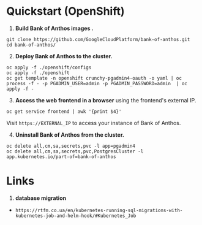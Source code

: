 # Quickstart (OpenShift)

1. **Build Bank of Anthos images .**

```
git clone https://github.com/GoogleCloudPlatform/bank-of-anthos.git
cd bank-of-anthos/
```

2. **Deploy Bank of Anthos to the cluster.**

```
oc apply -f ./openshift/configs
oc apply -f ./openshift
oc get template -n openshift crunchy-pgadmin4-oauth -o yaml | oc process -f - -p PGADMIN_USER=admin -p PGADMIN_PASSWORD=admin  | oc apply -f -
```

3. **Access the web frontend in a browser** using the frontend's external IP.

```
oc get service frontend | awk '{print $4}'
```

Visit `https://EXTERNAL_IP` to access your instance of Bank of Anthos.

4. **Uninstall Bank of Anthos from the cluster.**

```
oc delete all,cm,sa,secrets,pvc -l app=pgadmin4 
oc delete all,cm,sa,secrets,pvc,PostgresCluster -l app.kubernetes.io/part-of=bank-of-anthos
```



# Links

1. **database migration**

- `https://rtfm.co.ua/en/kubernetes-running-sql-migrations-with-kubernetes-job-and-helm-hook/#Kubernetes_Job`
